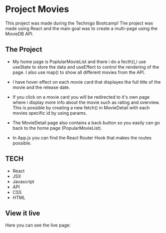 # Project Movies

This project was made during the Technigo Bootcamp!
The project was made using React and the main goal was to create a multi-page 
using the MovieDB API. 

## The Project

- My home page is PoplularMovieList and there i do a fecth(),i use useState to store the data and useEffect to control the rendering of the page. I also use map() to show all different movies from the API.

- I have hover effect on each movie card that displayes the full title of the movie and the release date. 

- If you click on a movie card you will be redirected to it's own page where i display more info about the movie such as rating and overview. This is possible by creating a new fetch() in MovieDetail with each movies specific id by using params. 

- The MovieDetail page also contains a back button so you easily can go back to the home page (PopularMovieList).  

- In App.js you can find the React Router Hook that makes the routes possible. 


## TECH 
- React
- JSX
- Javascript
- API 
- CSS
- HTML 

## View it live

Here you can see the live page: 
